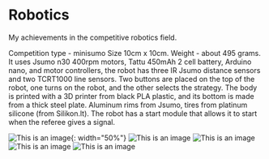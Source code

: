 # Robotics
My achievements in the competitive robotics field.

Competition type - minisumo
Size 10cm x 10cm. Weight - about 495 grams. It uses Jsumo n30 400rpm motors, Tattu 450mAh 2 cell battery, Arduino nano, and motor controllers, the robot has three IR Jsumo distance sensors and two TCRT1000 line sensors. Two buttons are placed on the top of the robot, one turns on the robot, and the other selects the strategy. The body is printed with a 3D printer from black PLA plastic, and its bottom is made from a thick steel plate. Aluminum rims from Jsumo, tires from platinum silicone (from Silikon.lt). The robot has a start module that allows it to start when the referee gives a signal.

![This is an image](https://user-images.githubusercontent.com/115423590/198258835-3f6492ba-dc0f-4125-b0e8-273955ebe7e8.jpg){: width="50%"}
![This is an image](https://user-images.githubusercontent.com/115423590/198258843-7ee83e5b-babc-4d6e-81f1-2b75638bd82d.jpg)
![This is an image](https://user-images.githubusercontent.com/115423590/198258864-49e90cdb-aa28-4887-9464-9c97239de16a.jpg)
![This is an image](https://user-images.githubusercontent.com/115423590/198258884-15c56021-914a-4d5a-9a23-a9c525f0d2e4.jpg)
![This is an image](https://user-images.githubusercontent.com/115423590/198258911-99ea0a13-8e5f-4184-8b23-a4d719cf5870.jpg)
